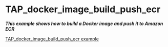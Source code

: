 # TAP_docker_image_build_push_ecr

***This example shows how to build a Docker image and push it to Amazon ECR***

[TAP_docker_image_build_push_ecr example](../../examples/pipelines/TAP_docker_image_build_push_ecr/Jenkinsfile)



